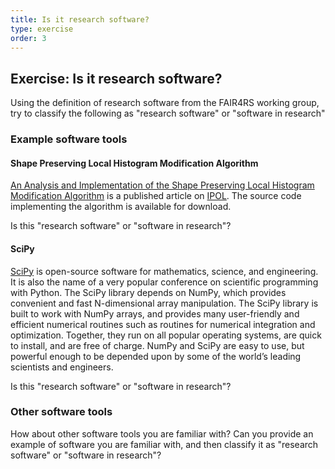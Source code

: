 ```yaml
---
title: Is it research software?
type: exercise
order: 3
---
```


## Exercise: Is it research software?

Using the definition of research software from the FAIR4RS working group, try to classify the following as "research software" or "software in research"

### Example software tools

#### Shape Preserving Local Histogram Modification Algorithm
[An Analysis and Implementation of the Shape Preserving Local Histogram Modification Algorithm](https://doi.org/10.5201/ipol.2018.236) is a published article on [IPOL](https://www.ipol.im/). The source code implementing the algorithm is available for download.

Is this "research software" or "software in research"?

#### SciPy
[SciPy](https://zbmath.org/software/6293) is open-source software for mathematics, science, and engineering.
It is also the name of a very popular conference on scientific programming with Python. The SciPy library depends on NumPy, which provides convenient and fast N-dimensional array manipulation.
The SciPy library is built to work with NumPy arrays, and provides many user-friendly and efficient numerical routines such as routines for numerical integration and optimization.
Together, they run on all popular operating systems, are quick to install, and are free of charge.
NumPy and SciPy are easy to use, but powerful enough to be depended upon by some of the world’s leading scientists and engineers.

Is this "research software" or "software in research"?

### Other software tools
How about other software tools you are familiar with?
Can you provide an example of software you are familiar with, and then classify it as "research software" or "software in research"?
